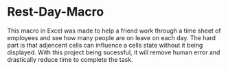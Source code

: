 # Rest-Day-Macro

This macro in Excel was made to help a friend work through a time sheet of employees and see how many people are on leave on each day.
The hard part is that adjencent cells can influence a cells state without it being displayed.
With this project being sucessful, it will remove human error and drastically reduce time to complete the task.
